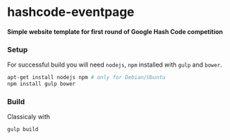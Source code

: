 # hashcode-eventpage 
#### Simple website template for first round of Google Hash Code competition

### Setup
For successful build you will need `nodejs`, `npm` installed with `gulp` and `bower`.
```bash
apt-get install nodejs npm # only for Debian/Ubuntu
npm install gulp bower
```

### Build
Classicaly with
```bash
gulp build
```
